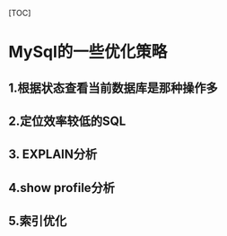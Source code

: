 [TOC]

# MySql的一些优化策略

## 1.根据状态查看当前数据库是那种操作多





## 2.定位效率较低的SQL



## 3. EXPLAIN分析



## 4.show profile分析



## 5.索引优化

